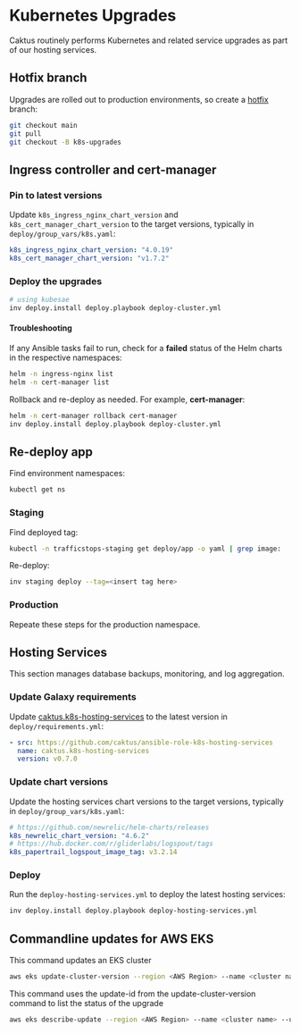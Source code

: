# Kubernetes Upgrades

Caktus routinely performs Kubernetes and related service upgrades as part of our hosting services.

## Hotfix branch 

Upgrades are rolled out to production environments, so create a [hotfix](https://www.atlassian.com/git/tutorials/comparing-workflows/gitflow-workflow) branch:

```sh
git checkout main
git pull
git checkout -B k8s-upgrades
```

## Ingress controller and cert-manager

### Pin to latest versions

Update `k8s_ingress_nginx_chart_version` and `k8s_cert_manager_chart_version` to the target versions, typically in `deploy/group_vars/k8s.yaml`:

```yaml
k8s_ingress_nginx_chart_version: "4.0.19"
k8s_cert_manager_chart_version: "v1.7.2"
```

### Deploy the upgrades

```sh
# using kubesae
inv deploy.install deploy.playbook deploy-cluster.yml
```

#### Troubleshooting

If any Ansible tasks fail to run, check for a **failed** status of the Helm charts in the respective namespaces:

```sh
helm -n ingress-nginx list
helm -n cert-manager list
```

Rollback and re-deploy as needed. For example, **cert-manager**:

```sh
helm -n cert-manager rollback cert-manager
inv deploy.install deploy.playbook deploy-cluster.yml
```

## Re-deploy app

Find environment namespaces:

```sh
kubectl get ns
```

### Staging

Find deployed tag:

```sh
kubectl -n trafficstops-staging get deploy/app -o yaml | grep image:
```

Re-deploy:

```sh
inv staging deploy --tag=<insert tag here>
```

### Production

Repeate these steps for the production namespace.

## Hosting Services

This section manages database backups, monitoring, and log aggregation.


### Update Galaxy requirements

Update [caktus.k8s-hosting-services](https://github.com/caktus/ansible-role-k8s-hosting-services) to the latest version in `deploy/requirements.yml`:

```yaml
- src: https://github.com/caktus/ansible-role-k8s-hosting-services
  name: caktus.k8s-hosting-services
  version: v0.7.0
```

### Update chart versions

Update the hosting services chart versions to the target versions, typically in `deploy/group_vars/k8s.yaml`:

```yaml
# https://github.com/newrelic/helm-charts/releases
k8s_newrelic_chart_version: "4.6.2"
# https://hub.docker.com/r/gliderlabs/logspout/tags
k8s_papertrail_logspout_image_tag: v3.2.14
```

### Deploy

Run the `deploy-hosting-services.yml` to deploy the latest hosting services:

```sh
inv deploy.install deploy.playbook deploy-hosting-services.yml
```

## Commandline updates for AWS EKS
This command updates an EKS cluster
```sh
aws eks update-cluster-version --region <AWS Region> --name <cluster name> --kubernetes-version <K8s version to update to>
```

This command uses the update-id from the update-cluster-version command to list the status of the upgrade 
```sh
aws eks describe-update --region <AWS Region> --name <cluster name> --update-id <update-ID from update command>  | grep "status"
```
